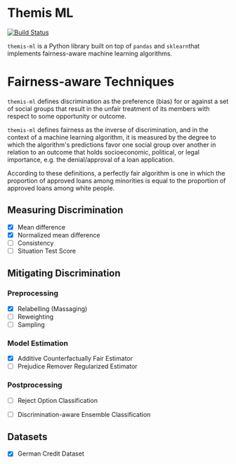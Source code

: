 # Themis ML

[![Build Status](https://travis-ci.org/cosmicBboy/themis-ml.svg?branch=master)](https://travis-ci.org/cosmicBboy/themis-ml)

`themis-ml` is a Python library built on top of `pandas` and `sklearn`that
implements fairness-aware machine learning algorithms.

# Fairness-aware Techniques

`themis-ml` defines discrimination as the preference (bias) for or against a
set of social groups that result in the unfair treatment of its members with
respect to some opportunity or outcome.

`themis-ml` defines fairness as the inverse of discrimination, and in the
context of a machine learning algorithm, it is measured by the degree to which
the algorithm's predictions favor one social group over another in relation to
an outcome that holds socioeconomic, political, or legal importance, e.g.
the denial/approval of a loan application.

According to these definitions, a perfectly fair algorithm is one in which
the proportion of approved loans among minorities is equal to the proportion
of approved loans among white people.

## Measuring Discrimination

- [X] Mean difference
- [X] Normalized mean difference
- [ ] Consistency
- [ ] Situation Test Score

## Mitigating Discrimination

### Preprocessing

- [X] Relabelling (Massaging)
- [ ] Reweighting
- [ ] Sampling

### Model Estimation

- [X] Additive Counterfactually Fair Estimator
- [ ] Prejudice Remover Regularized Estimator

### Postprocessing

- [ ] Reject Option Classification
- [ ] Discrimination-aware Ensemble Classification


## Datasets

- [X] German Credit Dataset
